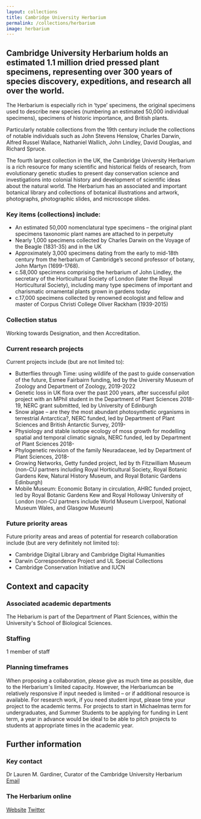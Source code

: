 ```yaml
---
layout: collections
title: Cambridge University Herbarium
permalink: /collections/herbarium
image: herbarium
---
```

## Cambridge University Herbarium holds an estimated 1.1 million dried pressed plant specimens, representing over 300 years of species discovery, expeditions, and research all over the world.

The Herbarium is especially rich in ‘type’ specimens, the original specimens used to describe new species (numbering an estimated 50,000 individual specimens), specimens of historic importance, and British plants.

Particularly notable collections from the 19th century include the collections of notable individuals such as John Stevens Henslow, Charles Darwin, Alfred Russel Wallace, Nathaniel Wallich, John Lindley, David Douglas, and Richard Spruce. 

The fourth largest collection in the UK, the Cambridge University Herbarium is a rich resource for many scientific and historical fields of research, from evolutionary genetic studies to present day conservation science and investigations into colonial history and development of scientific ideas about the natural world. The Herbarium has an associated and important botanical library and collections of botanical illustrations and artwork, photographs, photographic slides, and microscope slides.  

### Key items (collections) include:

* An estimated 50,000 nomenclatural type specimens – the original plant specimens taxonomic plant names are attached to in perpetuity
* Nearly 1,000 specimens collected by Charles Darwin on the Voyage of the Beagle (1831-35) and in the UK
* Approximately 3,000 specimens dating from the early to mid-18th century from the herbarium of Cambridge’s second professor of botany, John Martyn (1699-1768).
* c.58,000 specimens comprising the herbarium of John Lindley, the secretary of the Horticultural Society of London (later the Royal Horticultural Society), including many type specimens of important and charismatic ornamental plants grown in gardens today 
* c.17,000 specimens collected by renowned ecologist and fellow and master of Corpus Christi College Oliver Rackham (1939-2015)

### Collection status

Working towards Designation, and then Accreditation.

### Current research projects

Current projects include (but are not limited to):
 
* Butterflies through Time: using wildlife of the past to guide conservation of the future, Esmee Fairbairn funding, led by the University Museum of Zoology and Department of Zoology, 2019-2022
* Genetic loss in UK flora over the past 200 years, after successful pilot project with an MPhil student in the Department of Plant Sciences 2018-19, NERC grant submitted, led by University of Edinburgh 
* Snow algae – are they the most abundant photosynthetic organisms in terrestrial Antarctica?, NERC funded, led by Department of Plant Sciences and British Antarctic Survey, 2019-
* Physiology and stable isotope ecology of moss growth for modelling spatial and temporal climatic signals, NERC funded, led by Department of Plant Sciences 2018-
* Phylogenetic revision of the family Neuradaceae, led by Department of Plant Sciences, 2018-
* Growing Networks, Getty funded project, led by th Fitzwilliam Museum (non-CU partners including Royal Horticultural Society, Royal Botanic Gardens Kew, Natural History Museum, and Royal Botanic Gardens Edinburgh) 
* Mobile Museum: Economic Botany in circulation, AHRC funded project, led by Royal Botanic Gardens Kew and Royal Holloway University of London (non-CU partners include World Museum Liverpool, National Museum Wales, and Glasgow Museum)

### Future priority areas
Future priority areas and areas of potential for research collaboration include (but are very definitely not limited to):
 
* Cambridge Digital Library and Cambridge Digital Humanities
* Darwin Correspondence Project and UL Special Collections 
* Cambridge Conservation Initiative and IUCN

## Context and capacity

### Associated academic departments

The Hebarium is part of the Department of Plant Sciences, within the University's School of Biological Sciences.

### Staffing

1 member of staff

### Planning timeframes

When proposing a collaboration, please give as much time as possible, due to the Herbarium's limited capacity. However, the Herbariumcan be relatively responsive if input needed is limited – or if additional resource is available. For research work, if you need student input, please time your project to the academic terms. For projects to start in Michaelmas term for undergraduates, and Summer Students to be applying for funding in Lent term, a year in advance would be ideal to be able to pitch projects to students at appropriate times in the academic year. 

## Further information

### Key contact

Dr Lauren M. Gardiner, Curator of the Cambridge University Herbarium
[Email](mailto:lmg32@cam.ac.uk)

### The Herbarium online

[Website](https://data.plantsci.cam.ac.uk/herbarium/)
[Twitter](http://twitter.com/cuherb)
